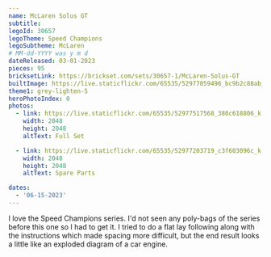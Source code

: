 ```yaml
---
name: McLaren Solus GT
subtitle: 
legoId: 30657
legoTheme: Speed Champions
legoSubtheme: McLaren
# MM-dd-YYYY was y m d
dateReleased: 03-01-2023
pieces: 95
bricksetLink: https://brickset.com/sets/30657-1/McLaren-Solus-GT
builtImage: https://live.staticflickr.com/65535/52977059496_bc9b2c88ab_k.jpg
theme1: grey-lighten-5
heroPhotoIndex: 0
photos:
  - link: https://live.staticflickr.com/65535/52977517568_380c618806_k.jpg
    width: 2048
    height: 2048
    altText: Full Set

  - link: https://live.staticflickr.com/65535/52977203719_c3f603096c_k.jpg
    width: 2048
    height: 2048
    altText: Spare Parts

dates:
  - '06-15-2023'
---
```


I love the Speed Champions series.
I'd not seen any poly-bags of the series before this one so I had to get it.
I tried to do a flat lay following along with the instructions which made spacing more difficult,
but the end result looks a little like an exploded diagram of a car engine.
